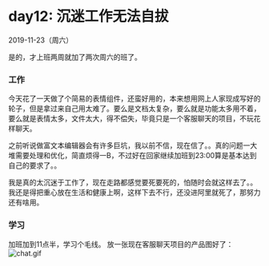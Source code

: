 # day12: 沉迷工作无法自拔
2019-11-23（周六）

是的，才上班两周就加了两次周六的班了。

### 工作
今天花了一天做了个简易的表情组件，还蛮好用的，本来想用网上人家现成写好的轮子，但是拿过来自己用太难了。要么是文档太复杂，要么就是功能太多用不着，要么就是表情太多，文件太大，得不偿失，毕竟只是一个客服聊天的项目，不玩花样聊天。

之前听说做富文本编辑器会有许多巨坑，我以前不信，现在信了。。真的问题一大堆需要处理和优化，简直烦得一B，不过好在回家继续加班到23:00算是基本达到自己的要求了。。

我是真的太沉迷于工作了，现在走路都感觉要死要死的，怕随时会就这样去了。。我还是得把重心放在生活和健康上啊，这样下去不行，还没进阿里就死了，那努力还有啥用。

### 学习
加班加到11点半，学习个毛线。
放一张现在客服聊天项目的产品图好了：
![chat.gif](https://cdn.nlark.com/yuque/0/2019/gif/341314/1574524196771-ca0098c5-64c5-464b-9705-71aff0452daa.gif#align=left&display=inline&height=499&name=chat.gif&ocrLocations=%5Bobject%20Object%5D&ocrLocations=%5Bobject%20Object%5D&ocrLocations=%5Bobject%20Object%5D&ocrLocations=%5Bobject%20Object%5D&ocrLocations=%5Bobject%20Object%5D&ocrLocations=%5Bobject%20Object%5D&ocrLocations=%5Bobject%20Object%5D&ocrLocations=%5Bobject%20Object%5D&ocrLocations=%5Bobject%20Object%5D&ocrLocations=%5Bobject%20Object%5D&ocrLocations=%5Bobject%20Object%5D&ocrLocations=%5Bobject%20Object%5D&ocrLocations=%5Bobject%20Object%5D&ocrLocations=%5Bobject%20Object%5D&ocrLocations=%5Bobject%20Object%5D&ocrLocations=%5Bobject%20Object%5D&ocrLocations=%5Bobject%20Object%5D&ocrLocations=%5Bobject%20Object%5D&ocrLocations=%5Bobject%20Object%5D&ocrLocations=%5Bobject%20Object%5D&originHeight=499&originWidth=600&search=%E5%AE%A2%E6%9C%8D%E5%B0%8F%E5%A7%90%E5%A7%90%20%E5%AE%A2%E6%9C%8D%E5%B0%8F%E5%A7%90%E5%A7%902019111321%3A11%3A10%20Mymother-myownmotherwhodiedearly.Wasbutthemt%20OFMySelf%20%E5%A4%A9%E7%8E%8B%E8%80%81%E7%8B%97%202019-12-0001%3A55%3A05%E5%A4%A9%E7%8E%8B%20BecauseIfeelthat%2CintheHeavensabove%2Cegelshi%20tooneanother%20%E5%AE%A2%E6%9C%8D%E5%B0%8F%E5%A7%90%E5%A7%902019-12-3022%3A54%3A32%20Canfnd%2CamongtheirbumingofloveNdtion%20asthatof%22MotherThereforebythatdearnamelonghave%20calledyou-Youwhoaremorethanmotheruntome%2CAn%20myheartofhearts%2CwhereDeathinstalledyou%20%E5%96%9D%E6%B0%B4%E4%BC%9A%E8%A2%AB%E8%9C%A1%E4%BD%8F%E5%90%97%3F%20%E8%A6%81%E5%BD%A9%20%E5%92%8C%E7%8B%97%E8%85%BBIV1%E7%BB%93%E6%9E%9C%E4%BC%9A%E6%98%AF%E6%80%8E%E4%B9%88%E6%A0%B7%E7%9A%84%3F%20Q%E6%84%BF%E7%A3%8B%E5%8F%BD%E6%84%BF%E6%84%BF%E7%9D%AB%E5%8F%BD%E5%90%B8%3F%29%20%E4%BB%8A%E5%A4%A9%E5%A4%A9%E6%B0%94%E6%80%8E%E4%B9%88%E6%A0%B7%E5%95%8A%E5%95%8A%E5%95%8A%3F%29%20%E5%8E%86%E5%8F%B2%E8%AE%B0%E5%BD%95%20%E5%8F%91%E9%80%81&size=2534955&status=done&width=600)

